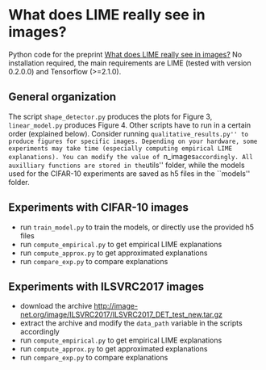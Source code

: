 # What does LIME really see in images?

Python code for the preprint [What does LIME really see in images?](https://arxiv.org/abs/2102.06307) No installation required, the main requirements are LIME (tested with version 0.2.0.0) and Tensorflow (>=2.1.0).

## General organization

The script ``shape_detector.py`` produces the plots for Figure 3, ``linear_model.py`` produces Figure 4. Other scripts have to run in a certain order (explained below). Consider running ``qualitative_results.py'' to produce figures for specific images. Depending on your hardware, some experiments may take time (especially computing empirical LIME explanations). You can modify the value of ``n_images`` accordingly. All auxilliary functions are stored in the ``utils'' folder, while the models used for the CIFAR-10 experiments are saved as h5 files in the ``models'' folder.

## Experiments with CIFAR-10 images

 - run ``train_model.py`` to train the models, or directly use the provided h5 files
 - run ``compute_empirical.py`` to get empirical LIME explanations
 - run ``compute_approx.py`` to get approximated explanations
 - run ``compare_exp.py`` to compare explanations

## Experiments with ILSVRC2017 images

 - download the archive <http://image-net.org/image/ILSVRC2017/ILSVRC2017_DET_test_new.tar.gz>
 - extract the archive and modify the ``data_path`` variable in the scripts accordingly
 - run ``compute_empirical.py`` to get empirical LIME explanations
 - run ``compute_approx.py`` to get approximated explanations
 - run ``compare_exp.py`` to compare explanations 
